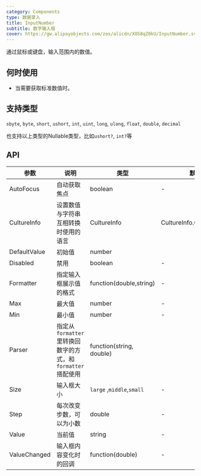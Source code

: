 ```yaml
---
category: Components
type: 数据录入
title: InputNumber
subtitle: 数字输入框
cover: https://gw.alipayobjects.com/zos/alicdn/XOS8qZ0kU/InputNumber.svg
---
```


通过鼠标或键盘，输入范围内的数值。

## 何时使用

- 当需要获取标准数值时。

## 支持类型

`sbyte`, `byte`, `short`, `ushort`, `int`, `uint`, `long`, `ulong`, `float`, `double`, `decimal`

也支持以上类型的Nullable类型，比如`ushort?`, `int?`等

## API

| 参数             | 说明                                         | 类型          | 默认值    |
| ---------------- | -------------------------------------------- | ------------- | --------- |
| AutoFocus | 自动获取焦点                              | boolean        | -         |
| CultureInfo  | 设置数值与字符串互相转换时使用的语言     | CultureInfo         | CultureInfo.CurrentCulture       |
| DefaultValue            | 初始值           | number         |
| Disabled            |禁用           | boolean         |-       |
| Formatter |指定输入框展示值的格式      | function(double,string)        | -         |
| Max              | 最大值       | number        | -        |
| Min |  	最小值                            | number        | -         |
| Parser | 指定从 `formatter` 里转换回数字的方式，和 `formatter` 搭配使用        | function(string, double)           |
| Size | 	输入框大小                            | `large` ,`middle`,`small`        | -        |
| Step | 每次改变步数，可以为小数                            | double        | -         |
| Value            |当前值 | string  | -         |
| ValueChanged |输入框内容变化时的回调                     | function(double)        | -        |



